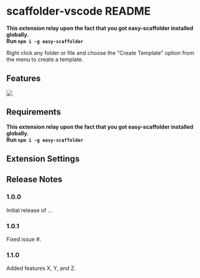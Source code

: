 # scaffolder-vscode README

**This extension relay upon the fact that you got easy-scaffolder installed globally.  
Run `npm i -g easy-scaffolder`**

Right click any folder or file and choose the "Create Template" option from the menu to create a template.

## Features

![](images/scaffolder-vscode.gif)

## Requirements

**This extension relay upon the fact that you got easy-scaffolder installed globally.  
Run `npm i -g easy-scaffolder`**

## Extension Settings

## Release Notes

### 1.0.0

Initial release of ...

### 1.0.1

Fixed issue #.

### 1.1.0

Added features X, Y, and Z.
